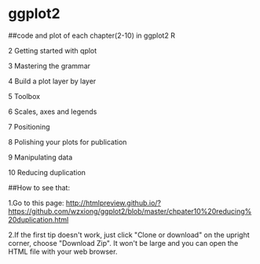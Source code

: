 # ggplot2
##code and plot of each chapter(2-10) in ggplot2 R

2 Getting started with qplot  

3 Mastering the grammar

4 Build a plot layer by layer

5 Toolbox

6 Scales, axes and legends

7 Positioning

8 Polishing your plots for publication

9 Manipulating data

10 Reducing duplication

##How to see that:

1.Go to this page: http://htmlpreview.github.io/?https://github.com/wzxiong/ggplot2/blob/master/chpater10%20reducing%20duplication.html

2.If the first tip doesn't work, just click "Clone or download" on the upright corner, choose "Download Zip". It won't be large and you can open the HTML file with your web browser.
